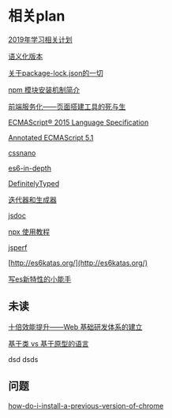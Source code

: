 # 相关plan

 [2019年学习相关计划](https://github.com/helios741/plan/projects/1)

[语义化版本](https://semver.org/lang/zh-CN/)

[关于package-lock.json的一切](https://codertx.github.io/2018/01/09/about-package-json/)

[npm 模块安装机制简介](http://www.ruanyifeng.com/blog/2016/01/npm-install.html)

[前端服务化——页面搭建工具的死与生](https://www.cnblogs.com/sskyy/p/6496287.html)

[ECMAScript® 2015 Language Specification](https://www.ecma-international.org/ecma-262/6.0/)


[Annotated ECMAScript 5.1](http://es5.github.io/)


[cssnano](https://cssnano.co/)

[es6-in-depth](https://hacks.mozilla.org/category/es6-in-depth/)

[DefinitelyTyped](https://github.com/DefinitelyTyped/DefinitelyTyped)

[迭代器和生成器](https://developer.mozilla.org/zh-CN/docs/Web/JavaScript/Guide/Iterators_and_Generators)

[jsdoc](https://github.com/jsdoc3/jsdoc)

[npx 使用教程](http://www.ruanyifeng.com/blog/2019/02/npx.html)

[jsperf](https://jsperf.com/)

[http://es6katas.org/](http://es6katas.org/)

[写es新特性的小能手](http://exploringjs.com/)

 ## 未读
 [十倍效能提升——Web 基础研发体系的建立](https://zhuanlan.zhihu.com/p/34790596)
 
 [基于类 vs 基于原型的语言](https://developer.mozilla.org/zh-CN/docs/Web/JavaScript/Guide/Details_of_the_Object_Model)
 
dsd
dsds

## 问题

[how-do-i-install-a-previous-version-of-chrome](https://superuser.com/questions/936432/how-do-i-install-a-previous-version-of-chrome)
